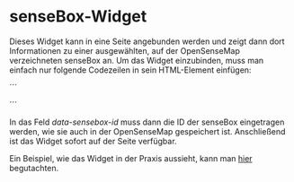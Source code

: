 # senseBox-Widget

Dieses Widget kann in eine Seite angebunden werden und zeigt dann dort Informationen zu einer ausgewählten,
auf der OpenSenseMap verzeichneten senseBox an. Um das Widget einzubinden, muss man einfach nur folgende Codezeilen
in sein HTML-Element einfügen:

´´´
<div id="sensebox-widget" data-sensebox-id="..."></div>
<script src="https://ausdensk.github.io/opensensemap-widget/script.js"></script>
´´´

In das Feld _data-sensebox-id_ muss dann die ID der senseBox eingetragen werden, wie sie auch in der OpenSenseMap
gespeichert ist. Anschließend ist das Widget sofort auf der Seite verfügbar.

Ein Beispiel, wie das Widget in der Praxis aussieht, kann man [hier](https://ausdensk.github.io/opensensemap-widget) begutachten.